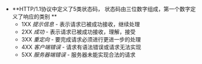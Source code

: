 
+ **HTTP/1.1协议中定义了5类状态码， 状态码由三位数字组成，第一个数字定义了响应的类别  **  
	+ 1XX *提示信息*      - 表示请求已被成功接收，继续处理  
	+ 2XX *成功*          - 表示请求已被成功接收，理解，接受  
	+ 3XX *重定向*        - 要完成请求必须进行更进一步的处理  
	+ 4XX *客户端错误*    - 请求有语法错误或请求无法实现  
	+ 5XX *服务器端错误*  - 服务器未能实现合法的请求  

